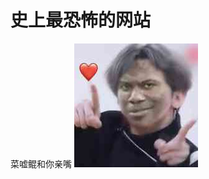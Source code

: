 # 史上最恐怖的网站
菜嘘鲲和你亲嘴
![](https://github.com/minecraft123455/minecraft123455.github.io/blob/master/CXKSBjpg.jpg)
